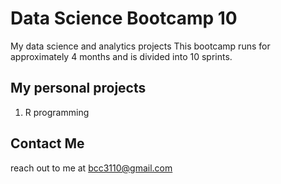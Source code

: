 # Data Science Bootcamp 10
My data science and analytics projects
This bootcamp runs for approximately 4 months and is divided into 10 sprints.

## My personal projects
1. R programming

## Contact Me
reach out to me at bcc3110@gmail.com



